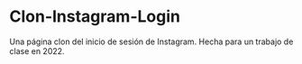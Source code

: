 # Clon-Instagram-Login
Una página clon del inicio de sesión de Instagram.
Hecha para un trabajo de clase en 2022.
